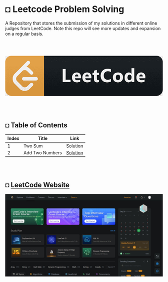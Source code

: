 # ◘ Leetcode Problem Solving
A Repository that stores the submission of my solutions in different online judges from LeetCode. Note this repo will see more updates and expansion on a regular basis.


</br></br>

![alt text](https://github.com/shahriar-rahman/Leetcode-Problem-Solving/blob/main/img/LeetCodeLogo.png)

</br></br>

## ◘ Table of Contents
| Index | Title | Link |
|--|--|--|
| 1 | Two Sum | [Solution](https://github.com/shahriar-rahman/Leetcode-Problem-Solving/blob/main/src/1_Two_Sum.py) |
| 2 | Add Two Numbers | [Solution](https://github.com/shahriar-rahman/Leetcode-Problem-Solving/blob/main/src/2_Add_Two_Numbers.py) |

</br></br>
## ◘ [LeetCode Website](https://leetcode.com/problemset/all/)
![alt text](https://github.com/shahriar-rahman/Leetcode-Problem-Solving/blob/main/img/leetcode_website.JPG)

</br>
